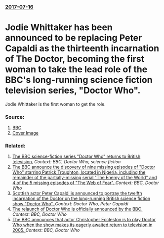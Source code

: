 ### [2017-07-16](/news/2017/07/16/index.md)

# Jodie Whittaker has been announced to be replacing Peter Capaldi as the thirteenth incarnation of The Doctor, becoming the first woman to take the lead role of the BBC's long-running science fiction television series, "Doctor Who". 

Jodie Whittaker is the first woman to get the role.


### Source:

1. [BBC](http://www.bbc.com/news/av/entertainment-arts-40626273/doctor-who-s-13th-time-lord-unveiled)
1. [Cover Image](https://ichef.bbci.co.uk/news/1024/cpsprodpb/15EEC/production/_96963898_p058vjr4.jpg)

### Related:

1. [ The BBC science-fiction series "Doctor Who" returns to British television.](/news/2005/03/26/the-bbc-science-fiction-series-doctor-who-returns-to-british-television.md) _Context: BBC, Doctor Who, science fiction_
2. [The BBC announce the discovery of nine missing episodes of "Doctor Who" starring Patrick Troughton, located in Nigeria, including the remainder of the partially-missing serial "The Enemy of the World" and 4 of the 5 missing episodes of "The Web of Fear". ](/news/2013/10/10/the-bbc-announce-the-discovery-of-nine-missing-episodes-of-doctor-who-starring-patrick-troughton-located-in-nigeria-including-the-remain.md) _Context: BBC, Doctor Who_
3. [Scottish actor Peter Capaldi is announced to portray the twelfth incarnation of the Doctor on the long-running British science fiction show "Doctor Who". ](/news/2013/08/4/scottish-actor-peter-capaldi-is-announced-to-portray-the-twelfth-incarnation-of-the-doctor-on-the-long-running-british-science-fiction-show.md) _Context: Doctor Who, Peter Capaldi_
4. [ The relaunch of Doctor Who is officially announced by the BBC.](/news/2004/09/26/the-relaunch-of-doctor-who-is-officially-announced-by-the-bbc.md) _Context: BBC, Doctor Who_
5. [ The BBC announces that actor Christopher Eccleston is to play Doctor Who when the show makes its eagerly awaited return to television in 2005. ](/news/2004/03/20/the-bbc-announces-that-actor-christopher-eccleston-is-to-play-doctor-who-when-the-show-makes-its-eagerly-awaited-return-to-television-in-20.md) _Context: BBC, Doctor Who_
